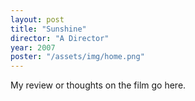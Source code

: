 ```yaml
---
layout: post
title: "Sunshine"
director: "A Director"
year: 2007
poster: "/assets/img/home.png"
---
```


My review or thoughts on the film go here.
